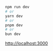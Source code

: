 

```bash
npm run dev
# or
yarn dev
# or
pnpm dev
# or
bun dev
```

[http://localhost:3000](http://localhost:3000)
